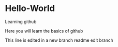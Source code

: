# Hello-World
Learning github

Here you will learn the basics of github 

This line is edited in a new branch readme edit branch
